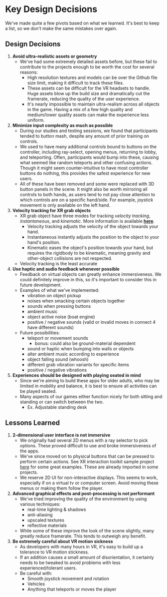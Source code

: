 # Key Design Decisions

We've made quite a few pivots based on what we learned. It's best to keep a list, so we don't make the same mistakes over again.

## Design Decisions

1. **Avoid ultra-realistic assets or geometry**
    - We've had some extremely detailed assets before, but these fail to contribute to the projects enough to be worth the cost for several reasons:
        - High resolution textures and models can be over the Github file size limit, making it difficult to track these files.
        - These assets can be difficult for the VR headsets to handle. Huge assets blow up the build size and dramatically cut the framerate, reducing the quality of the user experience.
        - It's nearly impossible to maintain ultra-realism across all objects in the game. Having a mix of a few high quality and medium/lower quality assets can make the experience less uniform.
2. **Minimize input complexity as much as possible**
    - During our studies and testing sessions, we found that participants tended to button mash, despite any amount of prior training on controls.
    - We used to have many additional controls bound to buttons on the controller, including ray-select, opening menus, returning to lobby, and teleporting. Often, participants would bump into these, causing what seemed like random teleports and other confusing actions. Though it might seem counter-intuitive to have most controller buttons do nothing, this provides the safest experience for new users.
    - All of these have been removed and some were replaced with 3D button panels in the scene. It might also be worth mirroring all controls to both hands, as users tend to not pay close attention to which controls are on a specific hand/side. For example, joystick movement is only available on the left hand.
3. **Velocity tracking for XR grab objects**
    - XR grab object have three modes for tracking _velocity tracking_, _instantaneous_, and _kinematic_. More information is available [**here**](https://docs.unity3d.com/Packages/com.unity.xr.interaction.toolkit@2.0/manual/xr-grab-interactable.html).
        - Velocity tracking adjusts the velocity of the object towards your hand.
        - Instantaneous instantly adjusts the position to the object to your hand's position.
        - Kinematic eases the object's position towards your hand, but requires the rigidbody to be kinematic, meaning gravity and other-object collisions are not respected.
    - Velocity tracking is the least accurate
4. **Use haptic and audio feedback whenever possible**
    - Feedback on virtual objects can greatly enhance immersiveness. We could definitely improve in this, so it's important to consider this in future development.
    - Examples of what we've implemented:
        - vibration on object pickup
        - noises when smacking certain objects together
        - sounds when pressing buttons
        - ambient music
        - object active noise (boat engine)
        - positive / negative sounds (valid or invalid moves in connect 4 have different sounds)
    - Future possibilities:
        - teleport or movement sounds
            - bonus: could also be ground-material dependent
        - sound or haptic when bumping into walls or objects
        - alter ambient music according to experience
        - object falling sound (whoosh)
        - different grab vibration variants for specific items
        - positive / negative vibrations
5. **Experiences should be designed with playing seated in mind**
    - Since we're aiming to build these apps for older adults, who may be limited in mobility and balance, it is best to ensure all activities can be played seated.
    - Many aspects of our games either function nicely for both sitting and standing or can switch between the two.
        - Ex. Adjustable standing desk

## Lessons Learned

1. **2-dimensional user interface is not immersive**
    - We originally had several 2D menus with a ray selector to pick options. These proved difficult to use and broke immersiveness of the apps.
    - We've since moved on to physical buttons that can be pressed to perform certain actions. See XR interaction toolkit sample project [here](https://www.youtube.com/watch?v=dCVAYB2jkEY) for some great examples. These are already imported in some projects.
    - We reserve 2D UI for non-interactive displays. This seems to work, especially if on a virtual tv or computer screen. Avoid moving these menus or making them follow the player.
2. **Advanced graphical effects and post-processing is not performant**
    - We've tried improving the quality of the environment by using various techniques:
        - real-time lighting & shadows
        - anti-aliasing
        - upscaled textures
        - reflective materials
    - While some of these improve the look of the scene slightly, many greatly reduce framerate. This tends to outweigh any benefit.
3. **Be extremely careful about VR motion sickness**
    - As developers with many hours in VR, it's easy to build up a tolerance to VR motion stickness.
    - If an addition causes a small amount of disorientation, it certainly needs to be tweaked to avoid problems with less experienced/tolerant users.
    - Be careful with:
        - Smooth joystick movement and rotation
        - Vehicles
        - Anything that teleports or moves the player
